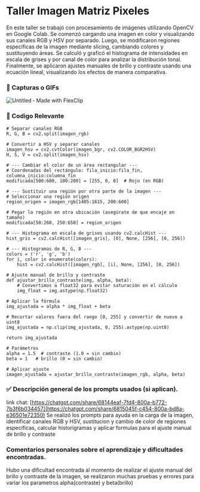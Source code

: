 # Taller Imagen Matriz Pixeles

En este taller se trabajó con procesamiento de imágenes utilizando OpenCV en Google Colab. Se comenzó cargando una imagen en color y visualizando sus canales RGB y HSV por separado. Luego, se modificaron regiones específicas de la imagen mediante slicing, cambiando colores y sustituyendo áreas. Se calculó y graficó el histograma de intensidades en escala de grises y por canal de color para analizar la distribución tonal. Finalmente, se aplicaron ajustes manuales de brillo y contraste usando una ecuación lineal, visualizando los efectos de manera comparativa.

### 📸 Capturas o GIFs
![Untitled ‑ Made with FlexClip](https://github.com/user-attachments/assets/8a398939-84f6-4f7a-a82d-56a6d061a59e)

### 🎯 Codigo Relevante

    # Separar canales RGB
    R, G, B = cv2.split(imagen_rgb)
    
    # Convertir a HSV y separar canales
    imagen_hsv = cv2.cvtColor(imagen_bgr, cv2.COLOR_BGR2HSV)
    H, S, V = cv2.split(imagen_hsv)

    # --- Cambiar el color de un área rectangular ---
    # Coordenadas del rectángulo: fila_inicio:fila_fin, columna_inicio:columna_fin
    modificada[500:600, 100:200] = [255, 0, 0]  # Rojo (en RGB)
    
    # --- Sustituir una región por otra parte de la imagen ---
    # Seleccionar una región origen
    region_origen = imagen_rgb[1405:1615, 200:600]
    
    # Pegar la región en otra ubicación (asegúrate de que encaje en tamaño)
    modificada[50:260, 250:650] = region_origen

    # --- Histograma en escala de grises usando cv2.calcHist ---
    hist_gris = cv2.calcHist([imagen_gris], [0], None, [256], [0, 256])
    
    # --- Histogramas de R, G, B ---
    colors = ('r', 'g', 'b')
    for i, color in enumerate(colors):
        hist = cv2.calcHist([imagen_rgb], [i], None, [256], [0, 256])

    # Ajuste manual de brillo y contraste
    def ajustar_brillo_contraste(img, alpha, beta):
        # Convertimos a float32 para evitar saturación en el cálculo
        img_float = img.astype(np.float32)

    # Aplicar la fórmula
    img_ajustada = alpha * img_float + beta

    # Recortar valores fuera del rango [0, 255] y convertir de nuevo a uint8
    img_ajustada = np.clip(img_ajustada, 0, 255).astype(np.uint8)
    
    return img_ajustada

    # Parámetros
    alpha = 1.5  # contraste (1.0 = sin cambio)
    beta = 1   # brillo (0 = sin cambio)
    
    # Aplicar ajuste
    imagen_ajustada = ajustar_brillo_contraste(imagen_rgb, alpha, beta)

### ✅ Descripción general de los prompts usados (si aplican).
link chat: [https://chatgpt.com/share/68144eaf-7fd4-800a-b772-7b3f6b034457](https://chatgpt.com/share/6815045f-c454-800a-bd8a-e36501e72350)
Se realizó los prompts para ayuda en la carga de la imagen, identificar canales RGB y HSV, sustitucion y cambio de color de regiones especificas, calcular historigramas y aplicar formulas para el ajuste manual de brillo y contraste

### Comentarios personales sobre el aprendizaje y dificultades encontradas.

Hubo una dificultad encontrada al momento de realizar el ajuste manual del brillo y contraste de la imagen, se realizaron muchas pruebas y errores para variar los parametros alpha(contraste) y beta(brillo)
